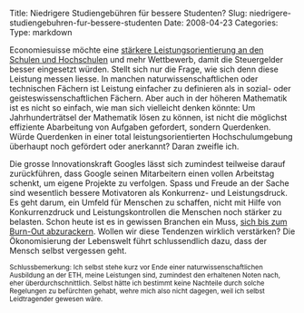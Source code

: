 Title: Niedrigere Studiengebühren für bessere Studenten?
Slug: niedrigere-studiengebuhren-fur-bessere-studenten
Date: 2008-04-23
Categories:
Type: markdown

Economiesuisse möchte eine [stärkere Leistungsorientierung an den Schulen und Hochschulen](http://www.tagesanzeiger.ch/dyn/news/schweiz/864024.html) und mehr Wettbewerb, damit die Steuergelder besser eingesetzt würden. Stellt sich nur die Frage, wie sich denn diese Leistung messen liesse. In manchen naturwissenschaftlichen oder technischen Fächern ist Leistung einfacher zu definieren als in sozial- oder geisteswissenschaftlichen Fächern. Aber auch in der höheren Mathematik ist es nicht so einfach, wie man sich vielleicht denken könnte: Um Jahrhunderträtsel der Mathematik lösen zu können, ist nicht die möglichst effiziente Abarbeitung von Aufgaben gefordert, sondern Querdenken. Würde Querdenken in einer total leistungsorientierten Hochschulumgebung überhaupt noch gefördert oder anerkannt? Daran zweifle ich.

Die grosse Innovationskraft Googles lässt sich zumindest teilweise darauf zurückführen, dass Google seinen Mitarbeitern einen vollen Arbeitstag schenkt, um eigene Projekte zu verfolgen. Spass und Freude an der Sache sind wesentlich bessere Motivatoren als Konkurrenz- und Leistungsdruck. Es geht darum, ein Umfeld für Menschen zu schaffen, nicht mit Hilfe von Konkurrenzdruck und Leistungskontrollen die Menschen noch stärker zu belasten. Schon heute ist es in gewissen Branchen ein Muss, [sich bis zum Burn-Out abzurackern](http://dasmagazin.ch/index.php/wo-brennts-denn/). Wollen wir diese Tendenzen wirklich verstärken? Die Ökonomisierung der Lebenswelt führt schlussendlich dazu, dass der Mensch selbst vergessen geht.

<small>Schlussbemerkung: Ich selbst stehe kurz vor Ende einer naturwissenschaftlichen Ausbildung an der ETH, meine Leistungen sind, zumindest den erhaltenen Noten nach, eher überdurchschnittlich. Selbst hätte ich bestimmt keine Nachteile durch solche Regelungen zu befürchten gehabt, wehre mich also nicht dagegen, weil ich selbst Leidtragender gewesen wäre.</small>
